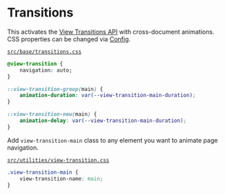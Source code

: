 # Transitions

This activates the [View Transitions API](https://developer.mozilla.org/en-US/docs/Web/API/View_Transitions_API) with cross-document animations.<br>
CSS properties can be changed via [Config](https://github.com/winduum/winduum/blob/next/src/theme/config.css).

[`src/base/transitions.css`](https://github.com/winduum/winduum/blob/next/src/base/transitions.css)

```css
@view-transition {
    navigation: auto;
}

::view-transition-group(main) {
    animation-duration: var(--view-transition-main-duration);
}

::view-transition-new(main) {
    animation-delay: var(--view-transition-main-duration);
}

```

Add `view-transition-main` class to any element you want to animate page navigation.

[`src/utilities/view-transition.css`](https://github.com/winduum/winduum/blob/next/src/utilities/view-transition.css)

```css
.view-transition-main {
    view-transition-name: main;
}
```
